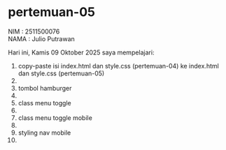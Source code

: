 # pertemuan-05

NIM : 2511500076<br>
NAMA : Julio Putrawan<br>

Hari ini, Kamis 09 Oktober 2025 saya mempelajari:
<ol>
<li>copy-paste isi index.html dan style.css (pertemuan-04) ke index.html dan style.css (pertemuan-05)<li>
<li>tombol hamburger<li>
<li>class menu toggle<li>
<li>class menu toggle mobile<li>
<li>styling nav mobile<li>

